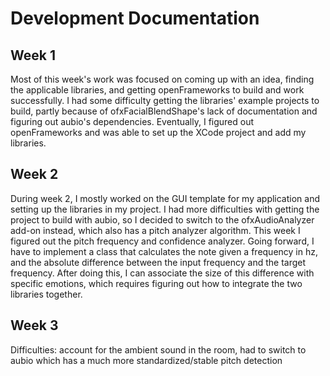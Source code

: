 # Development Documentation

## Week 1
Most of this week's work was focused on coming up with an idea, finding the applicable libraries, and getting openFrameworks to build and work successfully. I had some difficulty getting the libraries' example projects to build, partly because of ofxFacialBlendShape's lack of documentation and figuring out aubio's dependencies. Eventually, I figured out openFrameworks and was able to set up the XCode project and add my libraries.

## Week 2
During week 2, I mostly worked on the GUI template for my application and setting up the libraries in my project. I had more difficulties with getting the project to build with aubio, so I decided to switch to the ofxAudioAnalyzer add-on instead, which also has a pitch analyzer algorithm. This week I figured out the pitch frequency and confidence analyzer. Going forward, I have to implement a class that calculates the note given a frequency in hz, and the absolute difference between the input frequency and the target frequency. After doing this, I can associate the size of this difference with specific emotions, which requires figuring out how to integrate the two libraries together.

## Week 3
Difficulties: account for the ambient sound in the room, had to switch to aubio which has a much more standardized/stable pitch detection

